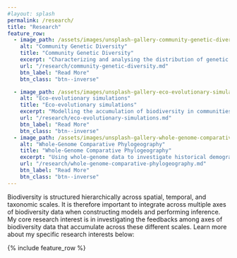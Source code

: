 ```yaml
---
#layout: splash
permalink: /research/
title: "Research"
feature_row:
  - image_path: /assets/images/unsplash-gallery-community-genetic-diversity.png
    alt: "Community Genetic Diversity"
    title: "Community Genetic Diversity"
    excerpt: "Characterizing and analysing the distribution of genetic variation in ecological communities."
    url: "/research/community-genetic-diversity.md"
    btn_label: "Read More"
    btn_class: "btn--inverse"

  - image_path: /assets/images/unsplash-gallery-eco-evolutionary-simulations.png
    alt: "Eco-evolutionary simulations"
    title: "Eco-evolutionary simulations"
    excerpt: "Modelling the accumulation of biodiversity in communities using individual based eco-evolutionary simulations."
    url: "/research/eco-evolutionary-simulations.md"
    btn_label: "Read More"
    btn_class: "btn--inverse"
  - image_path: /assets/images/unsplash-gallery-whole-genome-comparative-phylogeography.png
    alt: "Whole-Genome Comparative Phylogeography"
    title: "Whole-Genome Comparative Phylogeography"
    excerpt: "Using whole-genome data to investigate historical demography of codistributed taxa."
    url: "/research/whole-genome-comparative-phylogeography.md"
    btn_label: "Read More"
    btn_class: "btn--inverse"
---
```


Biodiversity is structured hierarchically across spatial, temporal, and
taxonomic scales. It is therefore important to integrate across multiple axes
of biodiversity data when constructing models and performing inference. My core
research interest is in investigating the feedbacks among axes of biodiversity
data that accumulate across these different scales. Learn more about my specific
research interests below:

{% include feature_row %}
